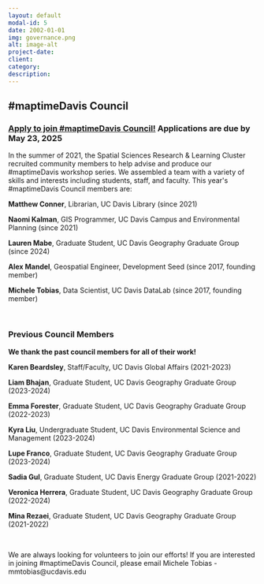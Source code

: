 ```yaml
---
layout: default
modal-id: 5
date: 2002-01-01
img: governance.png
alt: image-alt
project-date: 
client: 
category: 
description: 
---
```

<h2>#maptimeDavis Council</h2>

<h3><a href="https://docs.google.com/forms/d/e/1FAIpQLSf41nzfOlLReyRWc5_EFPEphz_wYNQuzmHQh7bsv4bLSxSBCA/viewform?usp=sharing">Apply to join #maptimeDavis Council!</a> Applications are due by May 23, 2025</h3>

<p>In the summer of 2021, the Spatial Sciences Research & Learning Cluster recruited community members to help advise and produce our #maptimeDavis workshop series.  We assembled a team with a variety of skills and interests including students, staff, and faculty. This year's #maptimeDavis Council members are:</p>

<p><b>Matthew Conner</b>, Librarian, UC Davis Library (since 2021)</p>
<p><b>Naomi Kalman</b>,  GIS Programmer, UC Davis Campus and Environmental Planning (since 2021)</p>
<p><b>Lauren Mabe</b>, Graduate Student, UC Davis Geography Graduate Group (since 2024)
<p><b>Alex Mandel</b>, Geospatial Engineer, Development Seed (since 2017, founding member)</p>
<p><b>Michele Tobias</b>, Data Scientist, UC Davis DataLab (since 2017, founding member)</p>



<br>
<h3>Previous Council Members</h3>
<p><b>We thank the past council members for all of their work!</b></p>

<p><b>Karen Beardsley</b>, Staff/Faculty, UC Davis Global Affairs (2021-2023)</p>
<p><b>Liam Bhajan</b>, Graduate Student, UC Davis Geography Graduate Group (2023-2024)</p>
<p><b>Emma Forester</b>, Graduate Student, UC Davis Geography Graduate Group (2022-2023)</p>
<p><b>Kyra Liu</b>, Undergraduate Student, UC Davis Environmental Science and Management (2023-2024)</p>
<p><b>Lupe Franco</b>, Graduate Student, UC Davis Geography Graduate Group (2023-2024)</p>
<p><b>Sadia Gul</b>, Graduate Student, UC Davis Energy Graduate Group (2021-2022)</p>
<p><b>Veronica Herrera</b>, Graduate Student, UC Davis Geography Graduate Group (2022-2024)</p>
<p><b>Mina Rezaei</b>, Graduate Student, UC Davis Geography Graduate Group (2021-2022)</p>


<br>
<p>We are always looking for volunteers to join our efforts! If you are interested in joining #maptimeDavis Council, please email Michele Tobias - mmtobias@ucdavis.edu
</p> 

